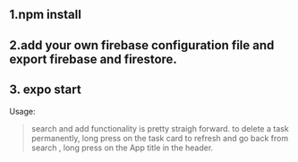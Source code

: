 

## 1.npm install

## 2.add your own firebase configuration file and export firebase and firestore.

## 3. expo start

Usage:
> search and add functionality is pretty straigh forward.
> to delete a task permanently, long press on the task card
> to refresh and go back from search  , long press on the App title in the header. 


